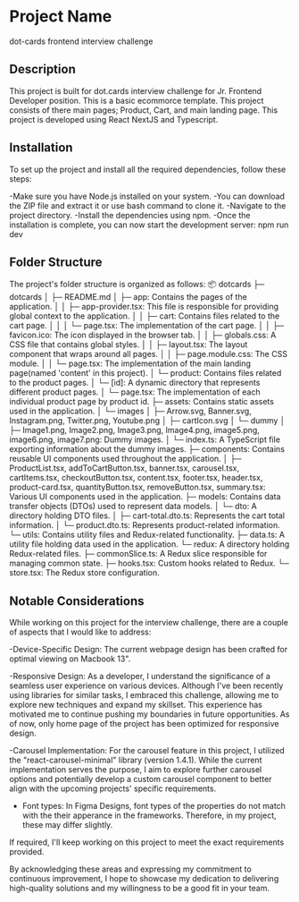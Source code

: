 # Project Name

dot-cards frontend interview challenge

## Description

This project is built for dot.cards interview challenge for Jr. Frontend Developer position. This is a basic ecommorce template. This project consists of there main pages; Product, Cart, and main landing page. This project is developed using React NextJS and Typescript.

## Installation

To set up the project and install all the required dependencies, follow these steps:

-Make sure you have Node.js installed on your system.
-You can download the ZIP file and extract it or use bash command to clone it.
-Navigate to the project directory.
-Install the dependencies using npm.
-Once the installation is complete, you can now start the development server:
   npm run dev

## Folder Structure

The project's folder structure is organized as follows:
📦 dotcards
├─ dotcards
│  ├─ README.md
│  ├─ app: Contains the pages of the application.
│  │  ├─ app-provider.tsx: This file is responsible for providing global context to the application.
│  │  ├─ cart: Contains files related to the cart page.
│  │  │  └─ page.tsx: The implementation of the cart page.
│  │  ├─ favicon.ico: The icon displayed in the browser tab.
│  │  ├─ globals.css: A CSS file that contains global styles.
│  │  ├─ layout.tsx: The layout component that wraps around all pages.
│  │  ├─ page.module.css: The CSS module.
│  │  └─ page.tsx: The implementation of the main landing page(named 'content' in this project).
│  └─ product: Contains files related to the product pages.
│     └─ [id]: A dynamic directory that represents different product pages.
│        └─ page.tsx: The implementation of each individual product page by product id.
├─ assets: Contains static assets used in the application.
│  └─ images
│     ├─ Arrow.svg, Banner.svg, Instagram.png, Twitter.png, Youtube.png
│     ├─ cartIcon.svg
│     └─ dummy
│        ├─ Image1.png, Image2.png, Image3.png, Image4.png, image5.png, image6.png, image7.png: Dummy images.
│        └─ index.ts: A TypeScript file exporting information about the dummy images.
├─ components: Contains reusable UI components used throughout the application.
│  ├─ ProductList.tsx, addToCartButton.tsx, banner.tsx, carousel.tsx, cartItems.tsx, checkoutButton.tsx, content.tsx, footer.tsx, header.tsx, product-card.tsx, quantityButton.tsx, removeButton.tsx, summary.tsx: Various UI components used in the application.
├─ models: Contains data transfer objects (DTOs) used to represent data models.
│  └─ dto: A directory holding DTO files.
│     ├─ cart-total.dto.ts: Represents the cart total information.
│     └─ product.dto.ts: Represents product-related information.
└─ utils: Contains utility files and Redux-related functionality.
   ├─ data.ts: A utility file holding data used in the application.
   └─ redux: A directory holding Redux-related files.
      ├─ commonSlice.ts: A Redux slice responsible for managing common state.
      ├─ hooks.tsx: Custom hooks related to Redux.
      └─ store.tsx: The Redux store configuration.



## Notable Considerations
While working on this project for the interview challenge, there are a couple of aspects that I would like to address:

-Device-Specific Design: The current webpage design has been crafted for optimal viewing on Macbook 13".

-Responsive Design: As a developer, I understand the significance of a seamless user experience on various devices. Although I've been recently using libraries for similar tasks, I embraced this challenge, allowing me to explore new techniques and expand my skillset. This experience has motivated me to continue pushing my boundaries in future opportunities. As of now, only home page of the project has been optimized for responsive design. 

-Carousel Implementation: For the carousel feature in this project, I utilized the "react-carousel-minimal" library (version 1.4.1). While the current implementation serves the purpose, I aim to explore further carousel options and potentially develop a custom carousel component to better align with the upcoming projects' specific requirements.

- Font types: In Figma Designs, font types of the properties do not match with the their apperance in the frameworks. Therefore, in my project, these may differ slightly. 

If required, I'll keep working on this project to meet the exact requirements provided.

By acknowledging these areas and expressing my commitment to continuous improvement, I hope to showcase my dedication to delivering high-quality solutions and my willingness to be a good fit in your team.
